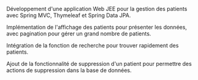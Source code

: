 
Développement d'une application Web JEE pour la gestion des patients avec Spring MVC, Thymeleaf et Spring Data JPA.

Implémentation de l'affichage des patients pour présenter les données, avec pagination pour gérer un grand nombre de patients.

Intégration de la fonction de recherche pour trouver rapidement des patients.

Ajout de la fonctionnalité de suppression d'un patient pour permettre des actions de suppression dans la base de données.
